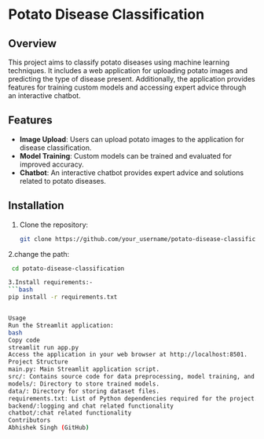 # Potato Disease Classification

## Overview
This project aims to classify potato diseases using machine learning techniques. It includes a web application for uploading potato images and predicting the type of disease present. Additionally, the application provides features for training custom models and accessing expert advice through an interactive chatbot.

## Features
- **Image Upload**: Users can upload potato images to the application for disease classification.
- **Model Training**: Custom models can be trained and evaluated for improved accuracy.
- **Chatbot**: An interactive chatbot provides expert advice and solutions related to potato diseases.

## Installation
1. Clone the repository:
   ```bash
   git clone https://github.com/your_username/potato-disease-classification.git
2.change the path:
   ```bash
    cd potato-disease-classification
  
3.Install requirements:-
   ```bash
   pip install -r requirements.txt


Usage
Run the Streamlit application:
bash
Copy code
streamlit run app.py
Access the application in your web browser at http://localhost:8501.
Project Structure
main.py: Main Streamlit application script.
src/: Contains source code for data preprocessing, model training, and chatbot functionality.
models/: Directory to store trained models.
data/: Directory for storing dataset files.
requirements.txt: List of Python dependencies required for the project.
backend/:logging and chat related functionality
chatbot/:chat related functionality
Contributors
Abhishek Singh (GitHub)



